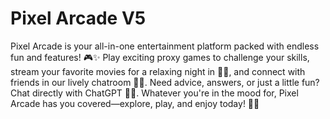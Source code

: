 # Pixel Arcade V5
Pixel Arcade is your all-in-one entertainment platform packed with endless fun and features! 🎮✨ Play exciting proxy games to challenge your skills, stream your favorite movies for a relaxing night in 🎥🍿, and connect with friends in our lively chatroom 💬👾. Need advice, answers, or just a little fun? Chat directly with ChatGPT 🤖💡. Whatever you're in the mood for, Pixel Arcade has you covered—explore, play, and enjoy today! 🚀🎉
